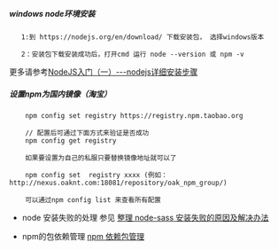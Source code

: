 
##### windows node环境安装

       1:到 https://nodejs.org/en/download/ 下载安装包， 选择windows版本

       2：安装包下载安装成功后，打开cmd 运行 node --version 或 npm -v

更多请参考[NodeJS入门（一）---nodejs详细安装步骤](https://blog.csdn.net/muzidigbig/article/details/80493880)


##### 设置npm为国内镜像（淘宝）


        npm config set registry https://registry.npm.taobao.org

        // 配置后可通过下面方式来验证是否成功
        npm config get registry

        如果要设置为自己的私服只要替换镜像地址就可以了

        npm config set  registry xxxx (例如：http://nexus.oaknt.com:18081/repository/oak_npm_group/)

        可以通过npm config list 来查看所有配置


- node 安装失败的处理 参见 [整理 node-sass 安装失败的原因及解决办法](https://segmentfault.com/a/1190000010984731)

- npm的包依赖管理 [npm 依赖包管理](https://blog.csdn.net/u011584949/article/details/80449802)
